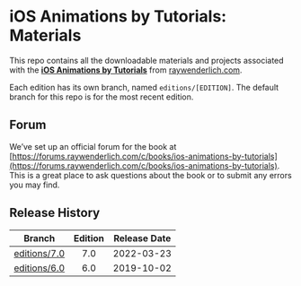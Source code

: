 # iOS Animations by Tutorials: Materials

This repo contains all the downloadable materials and projects associated with the **[iOS Animations by Tutorials](https://www.raywenderlich.com/books/ios-animations-by-tutorials)** from [raywenderlich.com](https://www.raywenderlich.com).

Each edition has its own branch, named `editions/[EDITION]`. The default branch for this repo is for the most recent edition.

## Forum

We’ve set up an official forum for the book at [https://forums.raywenderlich.com/c/books/ios-animations-by-tutorials](https://forums.raywenderlich.com/c/books/ios-animations-by-tutorials). This is a great place to ask questions about the book or to submit any errors you may find.

## Release History

| Branch                                                                           | Edition | Release Date |
| -------------------------------------------------------------------------------- |:-------:|:------------:|
| [editions/7.0](https://github.com/raywenderlich/iat-materials/tree/editions/7.0) | 7.0     | 2022-03-23   |
| [editions/6.0](https://github.com/raywenderlich/iat-materials/tree/editions/6.0) | 6.0     | 2019-10-02   |
